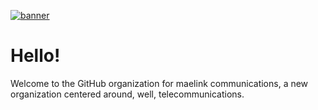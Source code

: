 <a href="https://ibb.co/vHfbBRx"><img src="https://i.ibb.co/zrC15Dh/Frame-46.png" alt="banner" border="0"></a>

# Hello!

Welcome to the GitHub organization for maelink communications, a new organization centered around, well, telecommunications.
